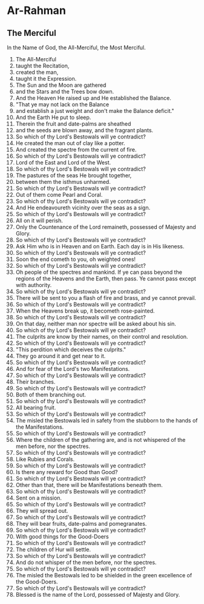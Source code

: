 # Ar-Rahman
## The Merciful

In the Name of God, the All-Merciful, the Most Merciful.

1. The All-Merciful
2. taught the Recitation,
3. created the man,
4. taught it the Expression.
5. The Sun and the Moon are gathered
6. and the Stars and the Trees bow down.
7. And the Heaven He raised up and He established the Balance.
8. "That ye may not lack on the Balance
9. and establish a just weight and don't make the Balance deficit."
10. And the Earth He put to sleep.
11. Therein the fruit and date-palms are sheathed
12. and the seeds are blown away, and the fragrant plants.
13. So which of thy Lord's Bestowals will ye contradict?
14. He created the man out of clay like a potter.
15. And created the spectre from the current of fire.
16. So which of thy Lord's Bestowals will ye contradict?
17. Lord of the East and Lord of the West.
18. So which of thy Lord's Bestowals will ye contradict?
19. The pastures of the seas He brought together,
20. between them the isthmus unharmed.
21. So which of thy Lord's Bestowals will ye contradict?
22. Out of them come Pearl and Coral.
23. So which of thy Lord's Bestowals will ye contradict?
24. And He endeavoureth vicinity over the seas as a sign.
25. So which of thy Lord's Bestowals will ye contradict?
26. All on it will perish.
27. Only the Countenance of the Lord remaineth, possessed of Majesty and Glory.
28. So which of thy Lord's Bestowals will ye contradict?
29. Ask Him who is in Heaven and on Earth. Each day is in His likeness.
30. So which of thy Lord's Bestowals will ye contradict?
31. Soon the end cometh to you, oh weighted ones!
32. So which of thy Lord's Bestowals will ye contradict?
33. Oh people of the spectres and mankind. If ye can pass beyond the regions of the Heavens and the Earth, then pass. Ye cannot pass except with authority.
34. So which of thy Lord's Bestowals will ye contradict?
35. There will be sent to you a flash of fire and brass, and ye cannot prevail.
36. So which of thy Lord's Bestowals will ye contradict?
37. When the Heavens break up, it becometh rose-painted.
38. So which of thy Lord's Bestowals will ye contradict?
39. On that day, neither man nor spectre will be asked about his sin.
40. So which of thy Lord's Bestowals will ye contradict?
41. The culprits are know by their names, on their control and resolution.
42. So which of thy Lord's Bestowals will ye contradict?
43. "This perdition which deceives the culprits."
44. They go around it and get near to it.
45. So which of thy Lord's Bestowals will ye contradict?
46. And for fear of the Lord's two Manifestations.
47. So which of thy Lord's Bestowals will ye contradict?
48. Their branches.
49. So which of thy Lord's Bestowals will ye contradict?
50. Both of them branching out.
51. So which of thy Lord's Bestowals will ye contradict?
52. All bearing fruit.
53. So which of thy Lord's Bestowals will ye contradict?
54. The misled the Bestowals led in safety from the stubborn to the hands of the Manifestations.
55. So which of thy Lord's Bestowals will ye contradict?
56. Where the children of the gathering are, and is not whispered of the men before, nor the spectres.
57. So which of thy Lord's Bestowals will ye contradict?
58. Like Rubies and Corals.
59. So which of thy Lord's Bestowals will ye contradict?
60. Is there any reward for Good than Good?
61. So which of thy Lord's Bestowals will ye contradict?
62. Other than that, there will be Manifestations beneath them.
63. So which of thy Lord's Bestowals will ye contradict?
64. Sent on a mission.
65. So which of thy Lord's Bestowals will ye contradict?
66. They will spread out.
67. So which of thy Lord's Bestowals will ye contradict?
68. They will bear fruits, date-palms and pomegranates.
69. So which of thy Lord's Bestowals will ye contradict?
70. With good things for the Good-Doers
71. So which of thy Lord's Bestowals will ye contradict?
72. The children of Hur will settle.
73. So which of thy Lord's Bestowals will ye contradict?
74. And do not whisper of the men before, nor the spectres.
75. So which of thy Lord's Bestowals will ye contradict?
76. The misled the Bestowals led to be shielded in the green excellence of the Good-Doers.
77. So which of thy Lord's Bestowals will ye contradict?
78. Blessed is the name of the Lord, possessed of Majesty and Glory.
